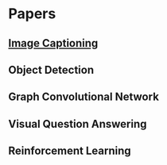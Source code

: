 # Papers

## [Image Captioning](Image_Captioning/README.md)

## Object Detection

## Graph Convolutional Network

## Visual Question Answering

## Reinforcement Learning
